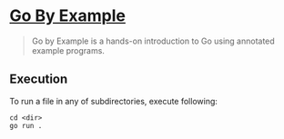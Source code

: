 # [Go By Example](https://gobyexample.com/timeouts)

> Go by Example is a hands-on introduction to Go using annotated example programs.

## Execution

To run a file in any of subdirectories, execute following:

```
cd <dir>
go run .
```
